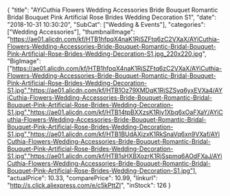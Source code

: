 {
	"title": "AYiCuthia Flowers Wedding Accessories Bride Bouquet Romantic Bridal Bouquet Pink Artificial Rose Brides Wedding Decoration S1",
	"date": "2018-10-31 10:30:20",
	"SubCat": ["Wedding & Events"],
	"categories": ["Wedding Accessories"],
	"thumbnailImage": "https://ae01.alicdn.com/kf/HTB1hfpqX4naK1RjSZFtq6zC2VXaX/AYiCuthia-Flowers-Wedding-Accessories-Bride-Bouquet-Romantic-Bridal-Bouquet-Pink-Artificial-Rose-Brides-Wedding-Decoration-S1.jpg_220x220.jpg",
	"BigImage": ["https://ae01.alicdn.com/kf/HTB1hfpqX4naK1RjSZFtq6zC2VXaX/AYiCuthia-Flowers-Wedding-Accessories-Bride-Bouquet-Romantic-Bridal-Bouquet-Pink-Artificial-Rose-Brides-Wedding-Decoration-S1.jpg","https://ae01.alicdn.com/kf/HTB1Oz79XMDqK1RjSZSyq6yxEVXa4/AYiCuthia-Flowers-Wedding-Accessories-Bride-Bouquet-Romantic-Bridal-Bouquet-Pink-Artificial-Rose-Brides-Wedding-Decoration-S1.jpg","https://ae01.alicdn.com/kf/HTB14tpBXXzsK1Rjy1Xbq6xOaFXaY/AYiCuthia-Flowers-Wedding-Accessories-Bride-Bouquet-Romantic-Bridal-Bouquet-Pink-Artificial-Rose-Brides-Wedding-Decoration-S1.jpg","https://ae01.alicdn.com/kf/HTB1BUdAXizxK1RkSnaVq6xn9VXaf/AYiCuthia-Flowers-Wedding-Accessories-Bride-Bouquet-Romantic-Bridal-Bouquet-Pink-Artificial-Rose-Brides-Wedding-Decoration-S1.jpg","https://ae01.alicdn.com/kf/HTB1sHXBXozrK1RjSspmq6AOdFXaJ/AYiCuthia-Flowers-Wedding-Accessories-Bride-Bouquet-Romantic-Bridal-Bouquet-Pink-Artificial-Rose-Brides-Wedding-Decoration-S1.jpg"],
	"actualPrice": 10.33,
	"comparePrice": 10.99,
	"linkurl": "http://s.click.aliexpress.com/e/c5kPttZI",
	"inStock": 126
}
